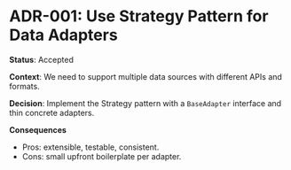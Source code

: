 # ADR-001: Use Strategy Pattern for Data Adapters

**Status**: Accepted

**Context**: We need to support multiple data sources with different APIs and formats.

**Decision**: Implement the Strategy pattern with a `BaseAdapter` interface and thin concrete adapters.

**Consequences**
- Pros: extensible, testable, consistent.
- Cons: small upfront boilerplate per adapter.
